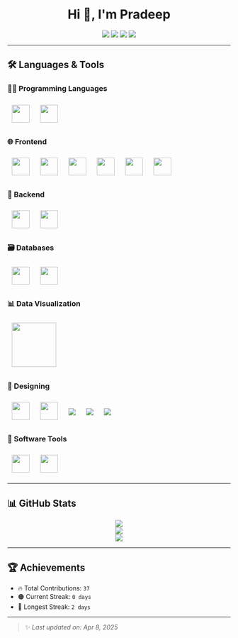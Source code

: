 <h1 align="center">Hi 👋, I'm Pradeep</h1>

<p align="center">
  <a href="https://twitter.com/yourusername" target="_blank"><img src="https://img.shields.io/badge/Twitter-1DA1F2?style=flat-square&logo=twitter&logoColor=white"/></a>
  <a href="https://linkedin.com/in/yourusername" target="_blank"><img src="https://img.shields.io/badge/LinkedIn-0077B5?style=flat-square&logo=linkedin&logoColor=white"/></a>
  <a href="https://facebook.com/yourusername" target="_blank"><img src="https://img.shields.io/badge/Facebook-1877F2?style=flat-square&logo=facebook&logoColor=white"/></a>
  <a href="https://hashnode.com/@yourusername" target="_blank"><img src="https://img.shields.io/badge/Hashnode-2962FF?style=flat-square&logo=hashnode&logoColor=white"/></a>
</p>

---

## 🛠️ Languages & Tools

### 👨‍💻 Programming Languages

<div align="left">
  <img src="https://cdn.jsdelivr.net/gh/devicons/devicon/icons/javascript/javascript-original.svg" width="40" style="margin: 10px; transition: 0.3s;" onmouseover="this.style.transform='scale(1.3)'" onmouseout="this.style.transform='scale(1)'" />
  <img src="https://cdn.jsdelivr.net/gh/devicons/devicon/icons/typescript/typescript-original.svg" width="40" style="margin: 10px; transition: 0.3s;" onmouseover="this.style.transform='scale(1.3)'" onmouseout="this.style.transform='scale(1)'" />
</div>

### 🌐 Frontend

<div align="left">
  <img src="https://cdn.jsdelivr.net/gh/devicons/devicon/icons/react/react-original.svg" width="40" style="margin: 10px;" />
  <img src="https://cdn.jsdelivr.net/gh/devicons/devicon/icons/html5/html5-original.svg" width="40" style="margin: 10px;" />
  <img src="https://cdn.jsdelivr.net/gh/devicons/devicon/icons/css3/css3-original.svg" width="40" style="margin: 10px;" />
  <img src="https://cdn.jsdelivr.net/gh/devicons/devicon/icons/sass/sass-original.svg" width="40" style="margin: 10px;" />
  <img src="https://cdn.jsdelivr.net/gh/devicons/devicon/icons/bootstrap/bootstrap-original.svg" width="40" style="margin: 10px;" />
  <img src="https://cdn.jsdelivr.net/gh/devicons/devicon/icons/babel/babel-original.svg" width="40" style="margin: 10px;" />
</div>

### 🔧 Backend

<div align="left">
  <img src="https://cdn.jsdelivr.net/gh/devicons/devicon/icons/nodejs/nodejs-original.svg" width="40" style="margin: 10px;" />
  <img src="https://cdn.jsdelivr.net/gh/devicons/devicon/icons/express/express-original.svg" width="40" style="margin: 10px;" />
</div>

### 🗃️ Databases

<div align="left">
  <img src="https://cdn.jsdelivr.net/gh/devicons/devicon/icons/mysql/mysql-original.svg" width="40" style="margin: 10px;" />
  <img src="https://cdn.jsdelivr.net/gh/devicons/devicon/icons/mongodb/mongodb-original.svg" width="40" style="margin: 10px;" />
</div>

### 📊 Data Visualization

<div align="left">
  <img src="https://www.chartjs.org/media/logo-title.svg" width="100" style="margin: 10px;" />
</div>

### 🎨 Designing

<div align="left">
  <img src="https://cdn.jsdelivr.net/gh/devicons/devicon/icons/figma/figma-original.svg" width="40" style="margin: 10px;" />
  <img src="https://cdn.jsdelivr.net/gh/devicons/devicon/icons/xd/xd-plain.svg" width="40" style="margin: 10px;" />
  <img src="https://img.shields.io/badge/Canva-00C4CC?style=flat-square&logo=canva&logoColor=white" style="margin: 10px;" />
  <img src="https://img.shields.io/badge/Miro-050038?style=flat-square&logo=miro&logoColor=yellow" style="margin: 10px;" />
  <img src="https://img.shields.io/badge/Webflow-4353FF?style=flat-square&logo=webflow&logoColor=white" style="margin: 10px;" />
</div>

### 🧰 Software Tools

<div align="left">
  <img src="https://cdn.jsdelivr.net/gh/devicons/devicon/icons/git/git-original.svg" width="40" style="margin: 10px;" />
  <img src="https://cdn.jsdelivr.net/gh/devicons/devicon/icons/github/github-original.svg" width="40" style="margin: 10px;" />
</div>

---

## 📊 GitHub Stats

<div align="center">

<img src="https://github-readme-stats.vercel.app/api/top-langs/?username=yourusername&layout=compact&theme=react&card_width=450"/>
<br/>
<img src="https://github-readme-stats.vercel.app/api?username=yourusername&show_icons=true&theme=react"/>
<br/>
<img src="https://github-readme-streak-stats.herokuapp.com/?user=yourusername&theme=react"/>

</div>

---

## 🏆 Achievements

- 🔥 Total Contributions: `37`
- 🟠 Current Streak: `0 days`
- 🧡 Longest Streak: `2 days`

---

> ✨ *Last updated on: Apr 8, 2025*
